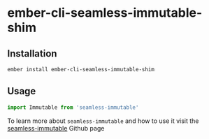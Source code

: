 # ember-cli-seamless-immutable-shim

## Installation

```bash
ember install ember-cli-seamless-immutable-shim
```

## Usage

```js
import Immutable from 'seamless-immutable'
```

To learn more about `seamless-immutable` and how to use it visit the [seamless-immutable](https://github.com/rtfeldman/seamless-immutable) Github page
